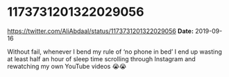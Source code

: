 # 1173731201322029056
https://twitter.com/AliAbdaal/status/1173731201322029056
**Date:** 2019-09-16

Without fail, whenever I bend my rule of ‘no phone in bed’ I end up wasting at least half an hour of sleep time scrolling through Instagram and rewatching my own YouTube videos 😭😭
